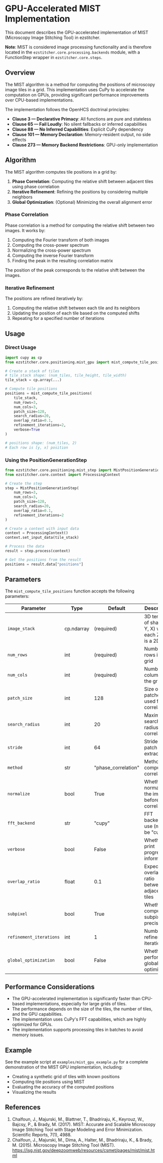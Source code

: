 # GPU-Accelerated MIST Implementation

This document describes the GPU-accelerated implementation of MIST (Microscopy Image Stitching Tool) in ezstitcher.

**Note**: MIST is considered image processing functionality and is therefore located in the `ezstitcher.core.processing.backends` module, with a FunctionStep wrapper in `ezstitcher.core.steps`.

## Overview

The MIST algorithm is a method for computing the positions of microscopy image tiles in a grid. This implementation uses CuPy to accelerate the computation on GPUs, providing significant performance improvements over CPU-based implementations.

The implementation follows the OpenHCS doctrinal principles:
- **Clause 3 — Declarative Primacy**: All functions are pure and stateless
- **Clause 65 — Fail Loudly**: No silent fallbacks or inferred capabilities
- **Clause 88 — No Inferred Capabilities**: Explicit CuPy dependency
- **Clause 101 — Memory Declaration**: Memory-resident output, no side effects
- **Clause 273 — Memory Backend Restrictions**: GPU-only implementation

## Algorithm

The MIST algorithm computes tile positions in a grid by:

1. **Phase Correlation**: Computing the relative shift between adjacent tiles using phase correlation
2. **Iterative Refinement**: Refining the positions by considering multiple neighbors
3. **Global Optimization**: (Optional) Minimizing the overall alignment error

### Phase Correlation

Phase correlation is a method for computing the relative shift between two images. It works by:

1. Computing the Fourier transform of both images
2. Computing the cross-power spectrum
3. Normalizing the cross-power spectrum
4. Computing the inverse Fourier transform
5. Finding the peak in the resulting correlation matrix

The position of the peak corresponds to the relative shift between the images.

### Iterative Refinement

The positions are refined iteratively by:

1. Computing the relative shift between each tile and its neighbors
2. Updating the position of each tile based on the computed shifts
3. Repeating for a specified number of iterations

## Usage

### Direct Usage

```python
import cupy as cp
from ezstitcher.core.positioning.mist_gpu import mist_compute_tile_positions

# Create a stack of tiles
# tile_stack shape: (num_tiles, tile_height, tile_width)
tile_stack = cp.array(...)

# Compute tile positions
positions = mist_compute_tile_positions(
    tile_stack,
    num_rows=3,
    num_cols=3,
    patch_size=128,
    search_radius=20,
    overlap_ratio=0.1,
    refinement_iterations=2,
    verbose=True
)

# positions shape: (num_tiles, 2)
# Each row is [y, x] position
```

### Using the PositionGenerationStep

```python
from ezstitcher.core.positioning.mist_step import MistPositionGenerationStep
from ezstitcher.core.context import ProcessingContext

# Create the step
step = MistPositionGenerationStep(
    num_rows=3,
    num_cols=3,
    patch_size=128,
    search_radius=20,
    overlap_ratio=0.1,
    refinement_iterations=2
)

# Create a context with input data
context = ProcessingContext()
context.set_input_data(tile_stack)

# Process the data
result = step.process(context)

# Get the positions from the result
positions = result.data["positions"]
```

## Parameters

The `mist_compute_tile_positions` function accepts the following parameters:

| Parameter | Type | Default | Description |
|-----------|------|---------|-------------|
| `image_stack` | cp.ndarray | (required) | 3D tensor of shape (Z, Y, X) where each Z slice is a 2D tile |
| `num_rows` | int | (required) | Number of rows in the grid |
| `num_cols` | int | (required) | Number of columns in the grid |
| `patch_size` | int | 128 | Size of the patches used for correlation |
| `search_radius` | int | 20 | Maximum search radius for correlation |
| `stride` | int | 64 | Stride for patch extraction |
| `method` | str | "phase_correlation" | Method for computing correlation |
| `normalize` | bool | True | Whether to normalize the images before correlation |
| `fft_backend` | str | "cupy" | FFT backend to use (must be "cupy") |
| `verbose` | bool | False | Whether to print progress information |
| `overlap_ratio` | float | 0.1 | Expected overlap ratio between adjacent tiles |
| `subpixel` | bool | True | Whether to compute subpixel precision |
| `refinement_iterations` | int | 1 | Number of refinement iterations |
| `global_optimization` | bool | False | Whether to perform global optimization |

## Performance Considerations

- The GPU-accelerated implementation is significantly faster than CPU-based implementations, especially for large grids of tiles.
- The performance depends on the size of the tiles, the number of tiles, and the GPU capabilities.
- The implementation uses CuPy's FFT capabilities, which are highly optimized for GPUs.
- The implementation supports processing tiles in batches to avoid memory issues.

## Example

See the example script at `examples/mist_gpu_example.py` for a complete demonstration of the MIST GPU implementation, including:

- Creating a synthetic grid of tiles with known positions
- Computing tile positions using MIST
- Evaluating the accuracy of the computed positions
- Visualizing the results

## References

1. Chalfoun, J., Majurski, M., Blattner, T., Bhadriraju, K., Keyrouz, W., Bajcsy, P., & Brady, M. (2017). MIST: Accurate and Scalable Microscopy Image Stitching Tool with Stage Modeling and Error Minimization. Scientific Reports, 7(1), 4988.
2. Chalfoun, J., Majurski, M., Dima, A., Halter, M., Bhadriraju, K., & Brady, M. (2015). Microscopy Image Stitching Tool (MIST). https://isg.nist.gov/deepzoomweb/resources/csmet/pages/mist/mist.html
